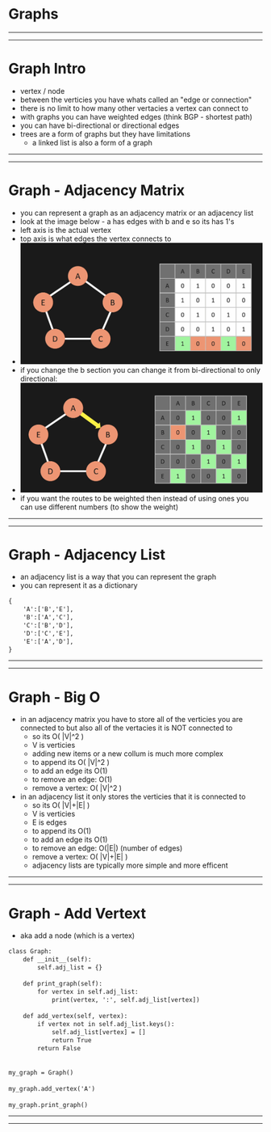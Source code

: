 # Graphs
***
***
# Graph Intro
* vertex / node
* between the verticies you have whats called an "edge or connection"
* there is no limit to how many other vertacies a vertex can connect to
* with graphs you can have weighted edges (think BGP - shortest path)
* you can have bi-directional or directional edges
* trees are a form of graphs but they have limitations
    * a linked list is also a form of a graph

***
***
# Graph - Adjacency Matrix
* you can represent a graph as an adjacency matrix or an adjacency list
* look at the image below - a has edges with b and e so its has 1's
* left axis is the actual vertex
* top axis is what edges the vertex connects to
* ![](../images/graph-am.png)
* if you change the b section you can change it from bi-directional to only directional:
* ![](../images/graph-directional.png)
* if you want the routes to be weighted then instead of using ones you can use different numbers (to show the weight)

***
***
# Graph - Adjacency List
* an adjacency list is a way that you can represent the graph 
* you can represent it as a dictionary
```
{
    'A':['B','E'],
    'B':['A','C'],
    'C':['B','D'],
    'D':['C','E'],
    'E':['A','D'],
}
```

***
***
# Graph - Big O
* in an adjacency matrix you have to store all of the verticies you are connected to but also all of the vertacies it is NOT connected to
  * so its O( |V|^2 )
  * V is verticies
  * adding new items or a new collum is much more complex
  * to append its O( |V|^2 )
  * to add an edge its O(1)
  * to remove an edge: O(1)
  * remove a vertex: O( |V|^2 )
* in an adjacency list it only stores the verticies that it is connected to
  * so its O( |V|+|E| ) 
  * V is verticies
  * E is edges
  * to append its O(1)
  * to add an edge its O(1)
  * to remove an edge: O(|E|)  (number of edges)
  * remove a vertex: O( |V|+|E| )
  * adjacency lists are typically more simple and more efficent

***
***
# Graph - Add Vertext
* aka add a node (which is a vertex)
```
class Graph:
    def __init__(self):
        self.adj_list = {}

    def print_graph(self):
        for vertex in self.adj_list:
            print(vertex, ':', self.adj_list[vertex])

    def add_vertex(self, vertex):
        if vertex not in self.adj_list.keys():
            self.adj_list[vertex] = []
            return True
        return False


my_graph = Graph()

my_graph.add_vertex('A')

my_graph.print_graph()
```

***
***
# 
